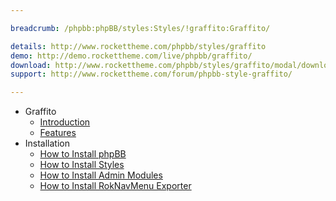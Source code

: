 ```yaml
---

breadcrumb: /phpbb:phpBB/styles:Styles/!graffito:Graffito/

details: http://www.rockettheme.com/phpbb/styles/graffito
demo: http://demo.rockettheme.com/live/phpbb/graffito/
download: http://www.rockettheme.com/phpbb/styles/graffito/modal/downloads
support: http://www.rockettheme.com/forum/phpbb-style-graffito/

---
```


* Graffito
	* [Introduction](INDEX.md#introduction)
	* [Features](INDEX.md#features)
* Installation
	* [How to Install phpBB](../../start/install.md)
	* [How to Install Styles](../../start/styles.md)
	* [How to Install Admin Modules](../../start/styles.md#installing-administrative-modules)
	* [How to Install RokNavMenu Exporter](../../modules/roknavmenu.md)